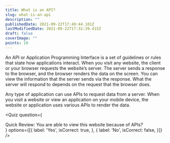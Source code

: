 ```yaml
---
title: What is an API?
slug: what-is-an-api
description: ""
publishedDate: 2021-09-22T17:49:44.101Z
lastModifiedDate: 2021-09-22T17:32:39.415Z
draft: false
coverImage: ""
points: 10
---
```


An API or Application Programming Interface is a set of guidelines or rules that state how applications interact. When you visit any website, the client or your browser requests the website’s server. The server sends a response to the browser, and the browser renders the data on the screen. You can view the information that the server sends via the response. What the server will respond to depends on the request that the browser does.

Any type of application can use APIs to request data from a server. When you visit a website or view an application on your mobile device, the website or application uses various APIs to render the data.

<Quiz
  question={
    <div><span tw="font-semibold">Quick Review:</span> You are able to view this website because of APIs?</div>
  }
  options={[{
    label: 'Yes',
    isCorrect: true,
  }, {
    label: 'No',
    isCorrect: false,
  }]}
/>
